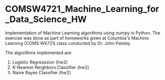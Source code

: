 # COMSW4721_Machine_Learning_for_Data_Science_HW

Implementation of Machine Learning algorithms using numpy in Python. The exercise was done as part of homeworks given at Columbia's Machine Learning (COMS W4721) class conducted by Dr. John Paisley

The algorithms implemented are:

1. Logistic Regresssion (hw2)
2. K-Nearest-Neighbors Classifier (hw2)
3. Naive Bayes Classifier (hw2)
